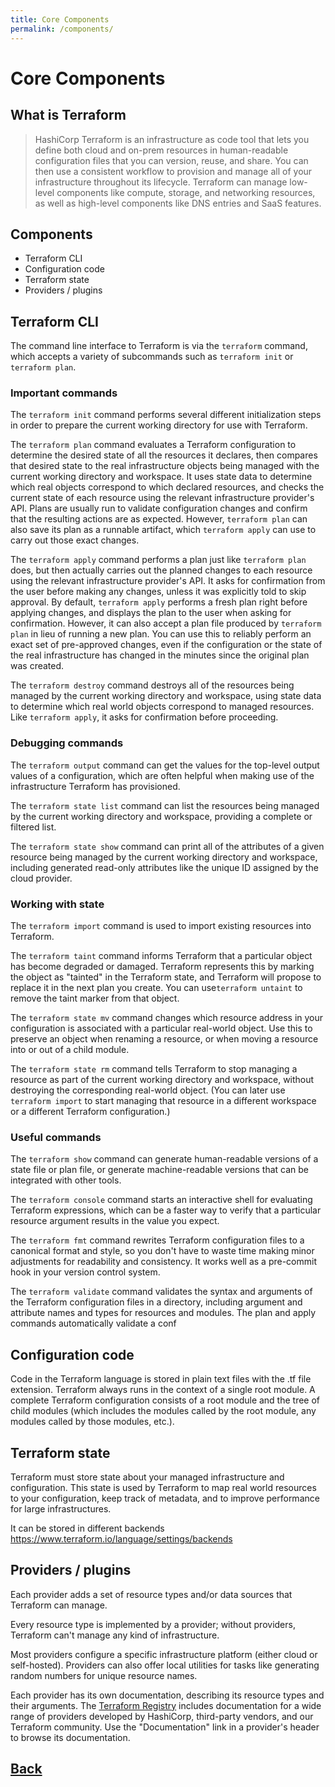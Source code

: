 ```yaml
---
title: Core Components
permalink: /components/
---
```


# Core Components

## What is Terraform

> HashiCorp Terraform is an infrastructure as code tool that lets you define both cloud and on-prem resources in human-readable configuration files that you can version, reuse, and share.
> You can then use a consistent workflow to provision and manage all of your infrastructure throughout its lifecycle.
> Terraform can manage low-level components like compute, storage, and networking resources, as well as high-level components like DNS entries and SaaS features.

## Components

- Terraform CLI
- Configuration code
- Terraform state
- Providers / plugins

## Terraform CLI

The command line interface to Terraform is via the `terraform` command, which accepts a variety of subcommands such as `terraform init` or `terraform plan`.

### Important commands

The `terraform init` command performs several different initialization steps in order to prepare the current working directory for use with Terraform.

The `terraform plan` command evaluates a Terraform configuration to determine the desired state of all the resources it declares, then compares that desired state to the real infrastructure objects being managed with the current working directory and workspace. It uses state data to determine which real objects correspond to which declared resources, and checks the current state of each resource using the relevant infrastructure provider's API.
Plans are usually run to validate configuration changes and confirm that the resulting actions are as expected. However, `terraform plan` can also save its plan as a runnable artifact, which `terraform apply` can use to carry out those exact changes.

The `terraform apply` command performs a plan just like `terraform plan` does, but then actually carries out the planned changes to each resource using the relevant infrastructure provider's API. It asks for confirmation from the user before making any changes, unless it was explicitly told to skip approval.
By default, `terraform apply` performs a fresh plan right before applying changes, and displays the plan to the user when asking for confirmation. However, it can also accept a plan file produced by `terraform plan` in lieu of running a new plan. You can use this to reliably perform an exact set of pre-approved changes, even if the configuration or the state of the real infrastructure has changed in the minutes since the original plan was created.

The `terraform destroy` command destroys all of the resources being managed by the current working directory and workspace, using state data to determine which real world objects correspond to managed resources. Like `terraform apply`, it asks for confirmation before proceeding.

### Debugging commands

The `terraform output` command can get the values for the top-level output values of a configuration, which are often helpful when making use of the infrastructure Terraform has provisioned.

The `terraform state list` command can list the resources being managed by the current working directory and workspace, providing a complete or filtered list.

The `terraform state show` command can print all of the attributes of a given resource being managed by the current working directory and workspace, including generated read-only attributes like the unique ID assigned by the cloud provider.

### Working with state

The `terraform import` command is used to import existing resources into Terraform.

The `terraform taint` command informs Terraform that a particular object has become degraded or damaged. Terraform represents this by marking the object as "tainted" in the Terraform state, and Terraform will propose to replace it in the next plan you create.
You can use`terraform untaint` to remove the taint marker from that object.

The `terraform state mv` command changes which resource address in your configuration is associated with a particular real-world object. Use this to preserve an object when renaming a resource, or when moving a resource into or out of a child module.

The `terraform state rm` command tells Terraform to stop managing a resource as part of the current working directory and workspace, without destroying the corresponding real-world object. (You can later use `terraform import` to start managing that resource in a different workspace or a different Terraform configuration.)

### Useful commands

The `terraform show` command can generate human-readable versions of a state file or plan file, or generate machine-readable versions that can be integrated with other tools.

The `terraform console` command starts an interactive shell for evaluating Terraform expressions, which can be a faster way to verify that a particular resource argument results in the value you expect.

The `terraform fmt` command rewrites Terraform configuration files to a canonical format and style, so you don't have to waste time making minor adjustments for readability and consistency. It works well as a pre-commit hook in your version control system.

The `terraform validate` command validates the syntax and arguments of the Terraform configuration files in a directory, including argument and attribute names and types for resources and modules. The plan and apply commands automatically validate a conf

## Configuration code

Code in the Terraform language is stored in plain text files with the .tf file extension.
Terraform always runs in the context of a single root module. A complete Terraform configuration consists of a root module and the tree of child modules (which includes the modules called by the root module, any modules called by those modules, etc.).

## Terraform state

Terraform must store state about your managed infrastructure and configuration. This state is used by Terraform to map real world resources to your configuration, keep track of metadata, and to improve performance for large infrastructures.

It can be stored in different backends <https://www.terraform.io/language/settings/backends>

## Providers / plugins

Each provider adds a set of resource types and/or data sources that Terraform can manage.

Every resource type is implemented by a provider; without providers, Terraform can't manage any kind of infrastructure.

Most providers configure a specific infrastructure platform (either cloud or self-hosted). Providers can also offer local utilities for tasks like generating random numbers for unique resource names.

Each provider has its own documentation, describing its resource types and their arguments.
The [Terraform Registry](https://registry.terraform.io/browse/providers) includes documentation for a wide range of providers developed by HashiCorp, third-party vendors, and our Terraform community. Use the "Documentation" link in a provider's header to browse its documentation.

## [Back](index.markdown)
